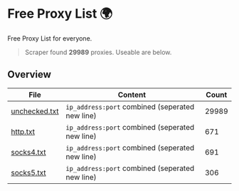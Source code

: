 
# Free Proxy List 🌍

Free Proxy List for everyone.
> Scraper found **29989** proxies. Useable are below.

## Overview

|File|Content|Count|
|----|-------|-----|
|[unchecked.txt](https://raw.githubusercontent.com/yemixzy/proxy-list/main/proxies/unchecked.txt)|`ip_address:port` combined (seperated new line)|29989|
|[http.txt](https://raw.githubusercontent.com/yemixzy/proxy-list/main/proxies/http.txt)|`ip_address:port` combined (seperated new line)|671|
|[socks4.txt](https://raw.githubusercontent.com/yemixzy/proxy-list/main/proxies/socks4.txt)|`ip_address:port` combined (seperated new line)|691|
|[socks5.txt](https://raw.githubusercontent.com/yemixzy/proxy-list/main/proxies/socks5.txt)|`ip_address:port` combined (seperated new line)|306|

